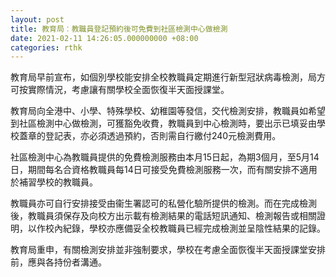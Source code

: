 ```yaml
---
layout: post
title: 教育局︰教職員登記預約後可免費到社區檢測中心做檢測
date: 2021-02-11 14:26:05.000000000 +08:00
categories: rthk
---
```


教育局早前宣布，如個別學校能安排全校教職員定期進行新型冠狀病毒檢測，局方可按實際情況，考慮讓有關學校全面恢復半天面授課堂。

教育局向全港中、小學、特殊學校、幼稚園等發信，交代檢測安排，教職員如希望到社區檢測中心做檢測，可獲豁免收費，教職員到中心檢測時，要出示已填妥由學校蓋章的登記表，亦必須透過預約，否則需自行繳付240元檢測費用。

社區檢測中心為教職員提供的免費檢測服務由本月15日起，為期3個月，至5月14日，期間每名合資格教職員每14日可接受免費檢測服務一次，而有關安排不適用於補習學校的教職員。

教職員亦可自行安排接受由衞生署認可的私營化驗所提供的檢測。而在完成檢測後，教職員須保存及向校方出示載有檢測結果的電話短訊通知、檢測報告或相關證明，以作校內紀錄，學校亦應備妥全校教職員已經完成檢測並呈陰性結果的記錄。

教育局重申，有關檢測安排並非強制要求，學校在考慮全面恢復半天面授課堂安排前，應與各持份者溝通。

